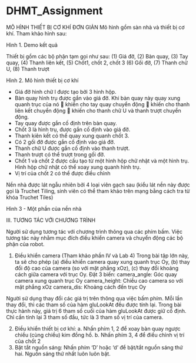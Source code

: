 # DHMT_Assignment
MÔ HÌNH THIẾT BỊ CƠ KHÍ ĐƠN GIẢN
Mô hình gồm sàn nhà và thiết bị cơ khí. Tham khảo hình sau:














Hình 1. Demo kết quả

Thiết bị gồm các bộ phận tạm gọi như sau: (1) Giá đỡ, (2) Bàn quay, (3) Tay quay, (4)  Thanh liên kết, (5) Chốt1, chốt 2, chốt 3 (6) Gối đỡ, (7) Thanh chữ U, (8) Thanh trượt












Hình 2. Mô hình thiết bị cơ khí

-	Giá đỡ hình chữ I được tạo bởi 3 hình hộp.
-	Bàn quay hình trụ được gắn vào giá đỡ. Khi bàn quay này quay xung quanh trục của nó  khiến cho tay quay chuyển động  khiến cho thanh liên kết chuyển động  khiến cho thanh chữ U và thanh trượt chuyển động.
-	Tay quay được gắn cố định trên bàn quay.
-	Chốt 3 là hình trụ, được gắn cố định vào giá đỡ.
-	Thanh kiên kết có thể quay xung quanh chốt 3.
-	Có 2 gối đỡ được gắn cố định vào giá đỡ. 
-	Thanh chữ U được gắn cố định vào thanh trượt.
-	Thanh trượt có thể trượt trong gối đỡ.
-	Chốt 1 và chốt 2 được cấu tạo từ một hình hộp chữ nhật và một hình trụ. Hình hộp chữ nhật có thể xoay xung quanh hình trụ.
-	Vị trí của chốt 2 có thể được điều chỉnh

Nền nhà được lát ngẫu nhiên bởi 4 loại viên gạch sau (kiểu lát nền này được gọi là Truchet Tiling, sinh viên có thể tham khảo trên mạng bằng cách tra từ khóa Truchet Tiles)



















Hình 3 - Một phần của nền nhà

III.	TƯƠNG TÁC VỚI CHƯƠNG TRÌNH

Người sử dụng tương tác với chương trình thông qua các phím bấm. Việc tương tác này nhằm mục đích điều khiển camera và chuyển động các bộ phận của robot.

1)	Điều khiển camera (Tham khảo phần IV và Lab 4) 
Trong bài tập lớn này, ta sẽ cho phép (a) điều khiển camera quay xung quanh trục Oy, (b) thay đổi độ cao của camera (so với mặt phẳng xOz), (c) thay đổi khoảng cách giữa camera với trục Oy. Đặt 3 biến:
camera_angle: Góc quay camera xung quanh trục Oy
camera_height: Chiều cao camera so với mặt phẳng xOz
	camera_dis: Khoảng cách đến trục Oy

Người sử dụng thay đổi các giá trị trên thông qua việc bấm phím. Mỗi lần thay đổi, thì các tham số của hàm gluLookAt đều được tính lại. Trong bài thực hành này, giá trị 6 tham số cuối của hàm gluLookAt được giữ cố định. Chỉ cần tính lại 3 tham số đầu, tức là 3 tham số vị trí của camera.

2)	Điều khiển thiết bị cơ khí: 
a.	Nhấn phím 1, 2 để xoay bàn quay ngược chiều (cùng chiều) kim đồng hồ.
b.	Nhấn phím 3, 4 để điều chỉnh vị trí của chốt 2
3)	Bật tắt nguồn sáng:
Nhấn phím ‘D’ hoặc ‘d’ để bật/tắt nguồn sáng thứ hai. Nguồn sáng thứ nhất luôn luôn bật.


